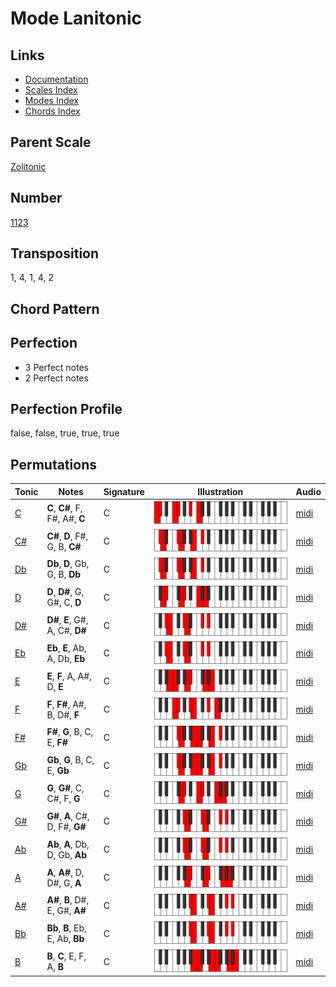# Mode Lanitonic

## Links

- [Documentation](README.md)
- [Scales Index](Scales.md)
- [Modes Index](Modes.md)
- [Chords Index](Chords.md)

## Parent Scale

[Zolitonic](ScaleZolitonic.md)

## Number

[1123](https://ianring.com/musictheory/scales/1123)

## Transposition

1, 4, 1, 4, 2

## Chord Pattern



## Perfection

- 3 Perfect notes
- 2 Perfect notes

## Perfection Profile

false, false, true, true, true

## Permutations

| Tonic | Notes | Signature | Illustration | Audio |
|-------|-------|-----------|--------------|-------|
| [C](ModeCNaturalLanitonic.md) | **C**, **C#**, F, F#, A#, **C** | C | ![CNaturalLanitonic](ModeCNaturalLanitonic.png) | [midi](https://github.com/edipermadi/music/blob/main/docs/ModeCNaturalLanitonic.mid?raw=true) |
| [C#](ModeCSharpLanitonic.md) | **C#**, **D**, F#, G, B, **C#** | C | ![CSharpLanitonic](ModeCSharpLanitonic.png) | [midi](https://github.com/edipermadi/music/blob/main/docs/ModeCSharpLanitonic.mid?raw=true) |
| [Db](ModeDFlatLanitonic.md) | **Db**, **D**, Gb, G, B, **Db** | C | ![DFlatLanitonic](ModeDFlatLanitonic.png) | [midi](https://github.com/edipermadi/music/blob/main/docs/ModeDFlatLanitonic.mid?raw=true) |
| [D](ModeDNaturalLanitonic.md) | **D**, **D#**, G, G#, C, **D** | C | ![DNaturalLanitonic](ModeDNaturalLanitonic.png) | [midi](https://github.com/edipermadi/music/blob/main/docs/ModeDNaturalLanitonic.mid?raw=true) |
| [D#](ModeDSharpLanitonic.md) | **D#**, **E**, G#, A, C#, **D#** | C | ![DSharpLanitonic](ModeDSharpLanitonic.png) | [midi](https://github.com/edipermadi/music/blob/main/docs/ModeDSharpLanitonic.mid?raw=true) |
| [Eb](ModeEFlatLanitonic.md) | **Eb**, **E**, Ab, A, Db, **Eb** | C | ![EFlatLanitonic](ModeEFlatLanitonic.png) | [midi](https://github.com/edipermadi/music/blob/main/docs/ModeEFlatLanitonic.mid?raw=true) |
| [E](ModeENaturalLanitonic.md) | **E**, **F**, A, A#, D, **E** | C | ![ENaturalLanitonic](ModeENaturalLanitonic.png) | [midi](https://github.com/edipermadi/music/blob/main/docs/ModeENaturalLanitonic.mid?raw=true) |
| [F](ModeFNaturalLanitonic.md) | **F**, **F#**, A#, B, D#, **F** | C | ![FNaturalLanitonic](ModeFNaturalLanitonic.png) | [midi](https://github.com/edipermadi/music/blob/main/docs/ModeFNaturalLanitonic.mid?raw=true) |
| [F#](ModeFSharpLanitonic.md) | **F#**, **G**, B, C, E, **F#** | C | ![FSharpLanitonic](ModeFSharpLanitonic.png) | [midi](https://github.com/edipermadi/music/blob/main/docs/ModeFSharpLanitonic.mid?raw=true) |
| [Gb](ModeGFlatLanitonic.md) | **Gb**, **G**, B, C, E, **Gb** | C | ![GFlatLanitonic](ModeGFlatLanitonic.png) | [midi](https://github.com/edipermadi/music/blob/main/docs/ModeGFlatLanitonic.mid?raw=true) |
| [G](ModeGNaturalLanitonic.md) | **G**, **G#**, C, C#, F, **G** | C | ![GNaturalLanitonic](ModeGNaturalLanitonic.png) | [midi](https://github.com/edipermadi/music/blob/main/docs/ModeGNaturalLanitonic.mid?raw=true) |
| [G#](ModeGSharpLanitonic.md) | **G#**, **A**, C#, D, F#, **G#** | C | ![GSharpLanitonic](ModeGSharpLanitonic.png) | [midi](https://github.com/edipermadi/music/blob/main/docs/ModeGSharpLanitonic.mid?raw=true) |
| [Ab](ModeAFlatLanitonic.md) | **Ab**, **A**, Db, D, Gb, **Ab** | C | ![AFlatLanitonic](ModeAFlatLanitonic.png) | [midi](https://github.com/edipermadi/music/blob/main/docs/ModeAFlatLanitonic.mid?raw=true) |
| [A](ModeANaturalLanitonic.md) | **A**, **A#**, D, D#, G, **A** | C | ![ANaturalLanitonic](ModeANaturalLanitonic.png) | [midi](https://github.com/edipermadi/music/blob/main/docs/ModeANaturalLanitonic.mid?raw=true) |
| [A#](ModeASharpLanitonic.md) | **A#**, **B**, D#, E, G#, **A#** | C | ![ASharpLanitonic](ModeASharpLanitonic.png) | [midi](https://github.com/edipermadi/music/blob/main/docs/ModeASharpLanitonic.mid?raw=true) |
| [Bb](ModeBFlatLanitonic.md) | **Bb**, **B**, Eb, E, Ab, **Bb** | C | ![BFlatLanitonic](ModeBFlatLanitonic.png) | [midi](https://github.com/edipermadi/music/blob/main/docs/ModeBFlatLanitonic.mid?raw=true) |
| [B](ModeBNaturalLanitonic.md) | **B**, **C**, E, F, A, **B** | C | ![BNaturalLanitonic](ModeBNaturalLanitonic.png) | [midi](https://github.com/edipermadi/music/blob/main/docs/ModeBNaturalLanitonic.mid?raw=true) |
